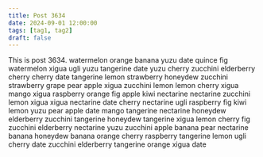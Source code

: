 ```yaml
---
title: Post 3634
date: 2024-09-01 12:00:00
tags: [tag1, tag2]
draft: false
---
```

This is post 3634.
watermelon
orange
banana
yuzu
date
quince
fig
watermelon
xigua
ugli
yuzu
tangerine
date
yuzu
cherry
zucchini
elderberry
cherry
cherry
date
tangerine
lemon
strawberry
honeydew
zucchini
strawberry
grape
pear
apple
xigua
zucchini
lemon
lemon
cherry
xigua
mango
xigua
raspberry
orange
fig
apple
kiwi
nectarine
nectarine
zucchini
lemon
xigua
xigua
nectarine
date
cherry
nectarine
ugli
raspberry
fig
kiwi
lemon
yuzu
pear
apple
date
mango
tangerine
nectarine
honeydew
elderberry
zucchini
tangerine
honeydew
tangerine
xigua
lemon
cherry
fig
zucchini
elderberry
nectarine
yuzu
zucchini
apple
banana
pear
nectarine
banana
honeydew
banana
orange
cherry
raspberry
tangerine
lemon
ugli
cherry
date
zucchini
elderberry
tangerine
orange
xigua
date
